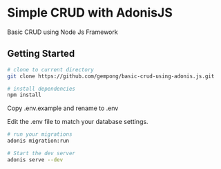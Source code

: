 # Simple CRUD with AdonisJS

Basic CRUD using Node Js Framework

## Getting Started

```bash
# clone to current directory
git clone https://github.com/gempong/basic-crud-using-adonis.js.git

# install dependencies
npm install
```

Copy .env.example and rename to .env

Edit the .env file to match your database settings.

```bash
# run your migrations
adonis migration:run

# Start the dev server
adonis serve --dev
```
